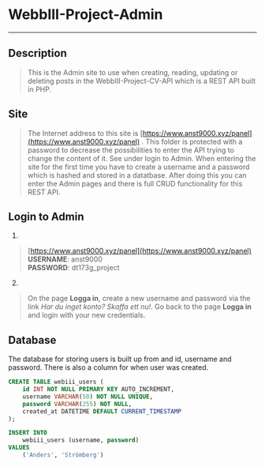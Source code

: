 # **WebbIII-Project-Admin**
-------

## Description
> This is the Admin site to use when creating, reading, updating or deleting posts in the WebbIII-Project-CV-API which is a REST API built in PHP.

## Site
> The Internet address to this site is [https://www.anst9000.xyz/panel](https://www.anst9000.xyz/panel) . This folder is protected with a password to decrease the possibilities to enter the API trying to change the content of it. See under login to Admin. When entering the site for the first time you have to create a username and a password which is hashed and stored in a datatbase. After doing this you can enter the Admin pages and there is full CRUD functionality for this REST API.

## Login to Admin
1.
> [https://www.anst9000.xyz/panel](https://www.anst9000.xyz/panel)  
> **USERNAME**: anst9000  
> **PASSWORD**: dt173g_project  

2.
> On the page **Logga in**, create a new username and password via the link *Har du inget konto? Skaffa ett nu!*. Go back to the page **Logga in** and login with your new credentials.

## Database
The database for storing users is built up from and id, username and password. There is also a column for when user was created.
```sql
CREATE TABLE webiii_users (
    id INT NOT NULL PRIMARY KEY AUTO_INCREMENT,
    username VARCHAR(50) NOT NULL UNIQUE,
    password VARCHAR(255) NOT NULL,
    created_at DATETIME DEFAULT CURRENT_TIMESTAMP
);

INSERT INTO
    webiii_users (username, password)
VALUES
    ('Anders', 'Strömberg')
```

